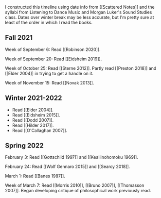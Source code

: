 I constructed this timeline using date info from [[Scattered Notes]] and the syllabi from Listening to Dance Music and Morgan Luker's Sound Studies class.
Dates over winter break may be less accurate, but I'm pretty sure at least of the order in which I read the books.

## Fall 2021

Week of September 6: Read [[Robinson 2020]].

Week of September 20: Read [[Eidsheim 2019]].

Week of October 25: Read [[Sterne 2012]]. 
Partly read [[Preston 2018]] and [[Elder 2004]] in trying to get a handle on it.

Week of November 15: Read [[Novak 2013]].

## Winter 2021-2022

 - Read [[Elder 2004]].
 - Read [[Eidsheim 2015]]. 
 - Read [[Dodd 2007]]. 
 - Read [[Hilder 2017]].
 - Read [[O'Callaghan 2007]].

## Spring 2022

February 3: Read [[Gottschild 1997]] and [[Kealiinohomoku 1969]].

February 24: Read [[Wolf Gennaro 2015]] and [[Searcy 2018]].

March 1: Read [[Banes 1987]].

Week of March 7: Read [[Morris 2010]], [[Bruno 2007]], [[Thomasson 2007]]. Began developing critique of philosophical work previously read.